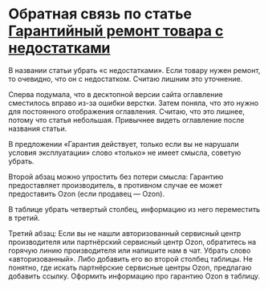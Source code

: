 # Обратная связь по статье [Гарантийный ремонт товара с недостатками](https://docs.ozon.ru/common/otmena-i-vozvrat-zakaza/remont-garantijnuh-tovarov/)

В названии статьи убрать «с недостатками».
Если товару нужен ремонт, то очевидно, что он с недостатком. Считаю лишним это уточнение.

Сперва подумала, что в десктопной версии сайта оглавление сместилось вправо из-за ошибки верстки. Затем поняла, что это нужно для постоянного отображения оглавления.
Считаю, что это лишнее, потому что статья небольшая. Привычнее видеть оглавление после названия статьи.

В предложении «Гарантия действует, только если вы не нарушали условия эксплуатации» слово «только» не имеет смысла, советую убрать.

Второй абзац можно упростить без потери смысла: Гарантию предоставляет производитель, в противном случае ее может предоставить Ozon (если продавец — Ozon).

В таблице убрать четвертый столбец, информацию из него переместить в третий.

Третий абзац:
Если вы не нашли авторизованный сервисный центр производителя или партнёрский сервисный центр Ozon, обратитесь на горячую линию производителя или напишите нам в чат.
Убрать слово «авторизованный». Либо добавить его во второй столбец таблицы.
Не понятно, где искать партнёрские сервисные центры Ozon, предлагаю добавить ссылку. Оформить информацию про гарантию Ozon в таблицу.

